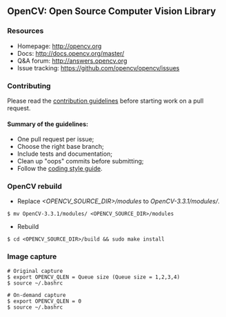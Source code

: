 ## OpenCV: Open Source Computer Vision Library

### Resources

* Homepage: <http://opencv.org>
* Docs: <http://docs.opencv.org/master/>
* Q&A forum: <http://answers.opencv.org>
* Issue tracking: <https://github.com/opencv/opencv/issues>

### Contributing

Please read the [contribution guidelines](https://github.com/opencv/opencv/wiki/How_to_contribute) before starting work on a pull request.

#### Summary of the guidelines:

* One pull request per issue;
* Choose the right base branch;
* Include tests and documentation;
* Clean up "oops" commits before submitting;
* Follow the [coding style guide](https://github.com/opencv/opencv/wiki/Coding_Style_Guide).

### OpenCV rebuild
* Replace *<OPENCV_SOURCE_DIR>/modules* to *OpenCV-3.3.1/modules/*.
```
$ mv OpenCV-3.3.1/modules/ <OPENCV_SOURCE_DIR>/modules
```
* Rebuild
```
$ cd <OPENCV_SOURCE_DIR>/build && sudo make install
```

### Image capture

```
# Original capture 
$ export OPENCV_QLEN = Queue size (Queue size = 1,2,3,4)
$ source ~/.bashrc

# On-demand capture
$ export OPENCV_QLEN = 0
$ source ~/.bashrc
```
